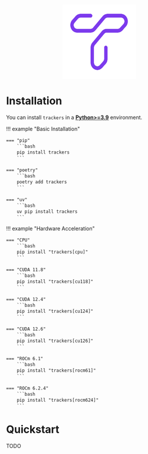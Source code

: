 <div align="center">
  <img src="assets/logo-trackers-violet.svg" alt="Trackers Logo" width="200" height="200">
</div>

# Installation

You can install `trackers` in a [**Python>=3.9**](https://www.python.org/) environment.

!!! example "Basic Installation"

    === "pip"
        ```bash
        pip install trackers
        ```

    === "poetry"
        ```bash
        poetry add trackers
        ```

    === "uv"
        ```bash
        uv pip install trackers
        ```

!!! example "Hardware Acceleration"

    === "CPU"
        ```bash
        pip install "trackers[cpu]"
        ```

    === "CUDA 11.8"
        ```bash
        pip install "trackers[cu118]"
        ```
        
    === "CUDA 12.4"
        ```bash
        pip install "trackers[cu124]"
        ```
        
    === "CUDA 12.6"
        ```bash
        pip install "trackers[cu126]"
        ```
        
    === "ROCm 6.1"
        ```bash
        pip install "trackers[rocm61]"
        ```
        
    === "ROCm 6.2.4"
        ```bash
        pip install "trackers[rocm624]"
        ```

# Quickstart

TODO